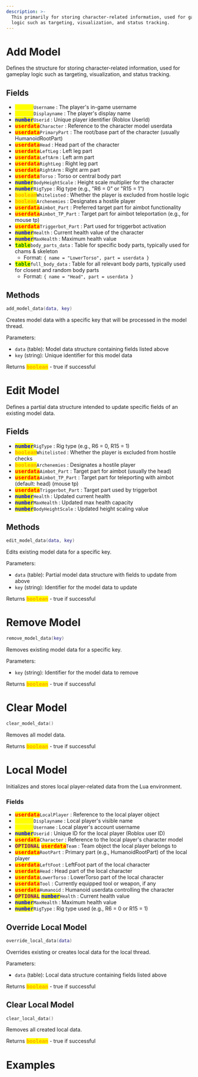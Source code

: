 ```yaml
---
description: >-
  This primarily for storing character-related information, used for gameplay
  logic such as targeting, visualization, and status tracking.
---
```


# Add Model
Defines the structure for storing character-related information, used for gameplay logic such as targeting, visualization, and status tracking.

## Fields
* <kbd><mark style="color:yellow;">**string**</mark></kbd>`Username` : The player's in-game username
* <kbd><mark style="color:yellow;">**string**</mark></kbd>`Displayname` : The player's display name
* <kbd><mark style="color:blue;">**number**</mark></kbd>`Userid` : Unique player identifier (Roblox UserId)
* <kbd><mark style="color:red;">**userdata**</mark></kbd>`Character` : Reference to the character model userdata
* <kbd><mark style="color:red;">**userdata**</mark></kbd>`PrimaryPart` : The root/base part of the character (usually HumanoidRootPart)
* <kbd><mark style="color:red;">**userdata**</mark></kbd>`Head` : Head part of the character
* <kbd><mark style="color:red;">**userdata**</mark></kbd>`LeftLeg` : Left leg part
* <kbd><mark style="color:red;">**userdata**</mark></kbd>`LeftArm` : Left arm part
* <kbd><mark style="color:red;">**userdata**</mark></kbd>`RightLeg` : Right leg part
* <kbd><mark style="color:red;">**userdata**</mark></kbd>`RightArm` : Right arm part
* <kbd><mark style="color:red;">**userdata**</mark></kbd>`Torso` : Torso or central body part
* <kbd><mark style="color:blue;">**number**</mark></kbd>`BodyHeightScale` : Height scale multiplier for the character
* <kbd><mark style="color:blue;">**number**</mark></kbd>`RigType` : Rig type (e.g., "R6 = 0" or "R15 = 1")
* <kbd><mark style="color:orange;">**boolean**</mark></kbd>`Whitelisted` : Whether the player is excluded from hostile logic
* <kbd><mark style="color:orange;">**boolean**</mark></kbd>`Archenemies` : Designates a hostile player
* <kbd><mark style="color:red;">**userdata**</mark></kbd>`Aimbot_Part` : Preferred target part for aimbot functionality
* <kbd><mark style="color:red;">**userdata**</mark></kbd>`Aimbot_TP_Part` : Target part for aimbot teleportation (e.g., for mouse tp)
* <kbd><mark style="color:red;">**userdata**</mark></kbd>`Triggerbot_Part` : Part used for triggerbot activation
* <kbd><mark style="color:blue;">**number**</mark></kbd>`Health` : Current health value of the character
* <kbd><mark style="color:blue;">**number**</mark></kbd>`MaxHealth` : Maximum health value
* <kbd><mark style="color:green;">**table**</mark></kbd>`body_parts_data` : Table for specific body parts, typically used for chams & skeleton
  * Format: `{ name = "LowerTorso", part = userdata }`
* <kbd><mark style="color:green;">**table**</mark></kbd>`full_body_data` : Table for all relevant body parts, typically used for closest and random body parts
  * Format: `{ name = "Head", part = userdata }`

## Methods

```lua
add_model_data(data, key)
```
Creates model data with a specific key that will be processed in the model thread.

Parameters:
* `data` (table): Model data structure containing fields listed above
* `key` (string): Unique identifier for this model data

Returns <kbd><mark style="color:orange;">**boolean**</mark></kbd> - true if successful


# Edit Model
Defines a partial data structure intended to update specific fields of an existing model data.

## Fields
* <kbd><mark style="color:blue;">**number**</mark></kbd>`RigType` : Rig type (e.g., R6 = 0, R15 = 1)
* <kbd><mark style="color:orange;">**boolean**</mark></kbd>`Whitelisted` : Whether the player is excluded from hostile checks
* <kbd><mark style="color:orange;">**boolean**</mark></kbd>`Archenemies` : Designates a hostile player
* <kbd><mark style="color:red;">**userdata**</mark></kbd>`Aimbot_Part` : Target part for aimbot (usually the head)
* <kbd><mark style="color:red;">**userdata**</mark></kbd>`Aimbot_TP_Part` : Target part for teleporting with aimbot (default: head) (mouse tp)
* <kbd><mark style="color:red;">**userdata**</mark></kbd>`Triggerbot_Part` : Target part used by triggerbot
* <kbd><mark style="color:blue;">**number**</mark></kbd>`Health` : Updated current health
* <kbd><mark style="color:blue;">**number**</mark></kbd>`MaxHealth` : Updated max health capacity
* <kbd><mark style="color:blue;">**number**</mark></kbd>`BodyHeightScale` : Updated height scaling value

## Methods

```lua
edit_model_data(data, key)
```
Edits existing model data for a specific key.

Parameters:
* `data` (table): Partial model data structure with fields to update from above
* `key` (string): Identifier for the model data to update

Returns <kbd><mark style="color:orange;">**boolean**</mark></kbd> - true if successful


# Remove Model

```lua
remove_model_data(key)
```
Removes existing model data for a specific key.

Parameters:
* `key` (string): Identifier for the model data to remove

Returns <kbd><mark style="color:orange;">**boolean**</mark></kbd> - true if successful

# Clear Model
```lua
clear_model_data()
```
Removes all model data.

Returns <kbd><mark style="color:orange;">**boolean**</mark></kbd> - true if successful

# Local Model
Initializes and stores local player-related data from the Lua environment.

### Fields
* <kbd><mark style="color:red;">**userdata**</mark></kbd>`LocalPlayer` : Reference to the local player object
* <kbd><mark style="color:yellow;">**string**</mark></kbd>`Displayname` : Local player's visible name
* <kbd><mark style="color:yellow;">**string**</mark></kbd>`Username` : Local player's account username
* <kbd><mark style="color:blue;">**number**</mark></kbd>`Userid` : Unique ID for the local player (Roblox user ID)
* <kbd><mark style="color:red;">**userdata**</mark></kbd>`Character` : Reference to the local player's character model
* <kbd><mark style="color:purple;">**OPTIONAL**</mark></kbd> <kbd><mark style="color:red;">**userdata**</mark></kbd>`Team` : Team object the local player belongs to
* <kbd><mark style="color:red;">**userdata**</mark></kbd>`RootPart` : Primary part (e.g., HumanoidRootPart) of the local player
* <kbd><mark style="color:red;">**userdata**</mark></kbd>`LeftFoot` : LeftFoot part of the local character
* <kbd><mark style="color:red;">**userdata**</mark></kbd>`Head` : Head part of the local character
* <kbd><mark style="color:red;">**userdata**</mark></kbd>`LowerTorso` : LowerTorso part of the local character
* <kbd><mark style="color:red;">**userdata**</mark></kbd>`Tool` : Currently equipped tool or weapon, if any
* <kbd><mark style="color:red;">**userdata**</mark></kbd>`Humanoid` : Humanoid userdata controlling the character
* <kbd><mark style="color:purple;">**OPTIONAL**</mark></kbd> <kbd><mark style="color:blue;">**number**</mark></kbd>`Health` : Current health value
* <kbd><mark style="color:blue;">**number**</mark></kbd>`MaxHealth` : Maximum health value
* <kbd><mark style="color:blue;">**number**</mark></kbd>`RigType` : Rig type used (e.g., R6 = 0 or R15 = 1)

## Override Local Model

```lua
override_local_data(data)
```
Overrides existing or creates local data for the local thread.

Parameters:
* `data` (table): Local data structure containing fields listed above

Returns <kbd><mark style="color:orange;">**boolean**</mark></kbd> - true if successful

## Clear Local Model
```lua
clear_local_data()
```
Removes all created local data.

Returns <kbd><mark style="color:orange;">**boolean**</mark></kbd> - true if successful

# Examples